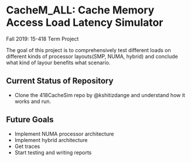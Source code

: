 # CacheM_ALL: Cache Memory Access Load Latency Simulator

Fall 2019: 15-418 Term Project

The goal of this project is to comprehensively test different loads on different kinds of processor layouts(SMP, NUMA, hybrid) and conclude what kind of layour benefits what scenario. 

## Current Status of Repository

 * Clone the 418CacheSim repo by @kshitizdange and understand how it works and run.

## Future Goals

* Implement NUMA processor architecture
* Implement hybrid architecture
* Get traces 
* Start testing and writing reports
